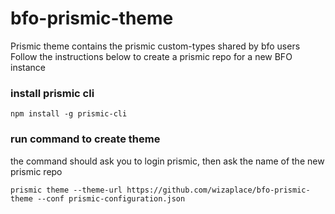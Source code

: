# bfo-prismic-theme
Prismic theme contains the prismic custom-types shared by bfo users
Follow the instructions below to create a prismic repo for a new BFO instance

### install prismic cli 
    npm install -g prismic-cli

### run command to create theme
the command should ask you to login prismic, then ask the name of the new prismic repo

    prismic theme --theme-url https://github.com/wizaplace/bfo-prismic-theme --conf prismic-configuration.json
